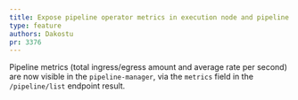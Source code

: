 ```yaml
---
title: Expose pipeline operator metrics in execution node and pipeline executor
type: feature
authors: Dakostu
pr: 3376
---
```


Pipeline metrics (total ingress/egress amount and average rate per second) are
now visible in the `pipeline-manager`, via the `metrics` field in the
`/pipeline/list` endpoint result.
